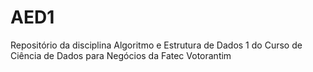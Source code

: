 # AED1
Repositório da disciplina Algoritmo e Estrutura de Dados 1 do Curso de Ciência de Dados para Negócios da Fatec Votorantim
